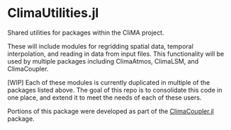 # ClimaUtilities.jl
Shared utilities for packages within the CliMA project.

These will include modules for regridding spatial data, temporal interpolation,
and reading in data from input files. This functionality will be used by multiple
packages including ClimaAtmos, ClimaLSM, and ClimaCoupler.

[WIP] Each of these modules is currently duplicated in multiple of the packages
listed above. The goal of this repo is to consolidate this code in one place,
and extend it to meet the needs of each of these users.

Portions of this package were developed as part of the
[ClimaCoupler.jl](https://github.com/CliMA/ClimaCoupler.jl) package.
